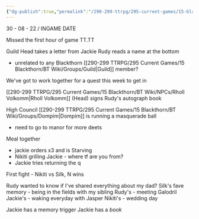 ```yaml
---
{"dg-publish":true,"permalink":"/290-299-ttrpg/295-current-games/15-blackthorn/bt-notes/1-arriving-at-the-guild/"}
---
```



30 - 08 - 22 / INGAME DATE

Missed the first hour of game TT.TT

Guild Head takes a letter from Jackie
Rudy reads a name at the bottom 
- unrelated to any Blackthorn [[290-299 TTRPG/295 Current Games/15 Blackthorn/BT Wiki/Groups/Guild\|Guild]] member?

We've got to work together for a quest this week to get in

[[290-299 TTRPG/295 Current Games/15 Blackthorn/BT Wiki/NPCs/Rholl Volkomm\|Rholl Volkomm]] (Head) signs Rudy's autograph book

High Council [[290-299 TTRPG/295 Current Games/15 Blackthorn/BT Wiki/Groups/Dompim\|Dompim]] is running a masquerade ball
- need to go to manor for more deets

Meal together
- jackie orders x3 and is Starving
- Nikiti grilling Jackie - where tf are you from?
- Jackie tries returning the q

First fight - Nikiti vs Silk, N wins

Rudy wanted to know if I've shared everything about my dad?
Silk's fave memory - being in the fields with my sibling
Rudy's - meeting Galodril
Jackie's - waking everyday with Jasper
Nikiti's - wedding day

Jackie has a memory trigger
Jackie has a _book_